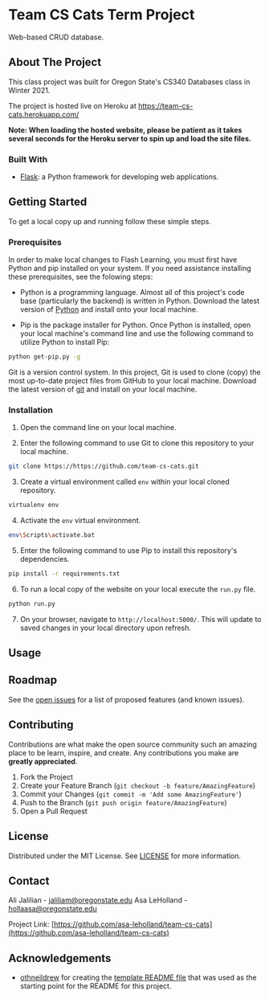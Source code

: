 # Team CS Cats Term Project 
Web-based CRUD database. 


<!-- ABOUT THE PROJECT -->
## About The Project

This class project was built for Oregon State's CS340 Databases class in Winter 2021.

The project is hosted live on Heroku at https://team-cs-cats.herokuapp.com/

**Note: When loading the hosted website, please be patient as it takes several seconds for the Heroku server to spin up and load the site files.**


<!-- ### Built With -->
### Built With
* [Flask](https://flask.palletsprojects.com/en/1.1.x/): a Python framework for developing web applications. 



<!-- GETTING STARTED -->
## Getting Started

To get a local copy up and running follow these simple steps.

### Prerequisites

In order to make local changes to Flash Learning, you must first have Python and pip installed on your system. If you need assistance installing these prerequisites, see the folowing steps:
* Python is a programming language. Almost all of this project's code base (particularly the backend) is written in Python. Download the latest version of [Python](https://www.python.org/downloads/) and install onto your local machine.

* Pip is the package installer for Python. Once Python is installed, open your local machine's command line and use the following command to utilize Python to install Pip:
```sh
python get-pip.py -g
```

Git is a version control system. In this project, Git is used to clone (copy) the most up-to-date project files from GitHub to your local machine. Download the latest version of [git](https://git-scm.com/download/win) and install on your local machine.


### Installation

1. Open the command line on your local machine.

2. Enter the following command to use Git to clone this repository to your local machine.
```sh
git clone https://https://github.com/team-cs-cats.git
```
3. Create a virtual environment called `env` within your local cloned repository.
```sh
virtualenv env
```
4. Activate the `env` virtual environment.
```sh
env\Scripts\activate.bat
```
5. Enter the following command to use Pip to install this repository's dependencies.
```sh
pip install -r requirements.txt
```
6. To run a local copy of the website on your local execute the `run.py` file.
```sh
python run.py
```
7. On your browser, navigate to `http://localhost:5000/`. This will update to saved changes in your local directory upon refresh.


<!-- USAGE EXAMPLES -->
## Usage



<!-- ROADMAP -->
## Roadmap

See the [open issues](https://github.com/asa-leholland/team-cs-cats/issues) for a list of proposed features (and known issues).



<!-- CONTRIBUTING -->
## Contributing

Contributions are what make the open source community such an amazing place to be learn, inspire, and create. Any contributions you make are **greatly appreciated**.

1. Fork the Project
2. Create your Feature Branch (`git checkout -b feature/AmazingFeature`)
3. Commit your Changes (`git commit -m 'Add some AmazingFeature'`)
4. Push to the Branch (`git push origin feature/AmazingFeature`)
5. Open a Pull Request



<!-- LICENSE -->
## License

Distributed under the MIT License. See [LICENSE](https://github.com/asa-leholland/team-cs-cats/LICENSE.txt) for more information.



<!-- CONTACT -->
## Contact

Ali Jalilian - jaliliam@oregonstate.edu
Asa LeHolland - hollaasa@oregonstate.edu

Project Link: [https://github.com/asa-leholland/team-cs-cats](https://github.com/asa-leholland/team-cs-cats)



<!-- ACKNOWLEDGEMENTS -->
## Acknowledgements

* [othneildrew](https://github.com/othneildrew) for creating the [template README file](https://github.com/othneildrew/Best-README-Template) that was used as the starting point for the README for this project. 





<!-- MARKDOWN LINKS & IMAGES (to be added as needed) -->
<!-- [example-use]: images/{filename}.gif -->

